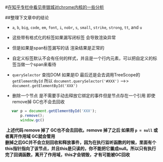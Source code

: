 #[在知乎专栏中看见李银城对chrome内核的一些分析](https://www.zhihu.com/people/li-yin-cheng-24/pins/posts) 

##整理下文章中的结论
  
  - `a`, `b`, `big`, `code`, `em`, `font`, `i`, `nobr`, `s`, `small`, `strike`, `strong`, `tt`, and `u`
  
  - 这些带有格式化的标签如果漏写闭标签 会导致渲染异常
  
  - 但是如果是span标签漏写的话 渲染结果是正常的
  
  - 自定义标签默认不会有任何的样式，并且是一个行内元素，可以把自定义的标签当做一个span来看待
  
  - `querySelector` 查找DOM  如果是ID  最后还是会去调用TreeScope的`getElementById` 所以 `document.querySelector('#XXX')` -->> `document.getElementById('XXX')`
  
  - 删除一个节点 是不需要手动去释放它绑定的事件但是节点存在一个引用 即使remove掉 GC也不会去回收  
   
```javascript
   var p = document.getElementById('XXX');
       p.remove();
       window.gc()
```
  
  **上述代码 remove 掉了 GC也不会去回收。remove 掉了之后 如果将 `p = null` 或者离开作用域 GC就会管用**    
  **删掉之后GC并不会立刻回收和释放事件，因为在执行监听函数的时候，里面有个this指针指向了该节点，并且this是只读的，你不能把它置成null。所以只有执行完了回调函数，离开了作用域，this才会销毁，才有可能被GC回收** 
